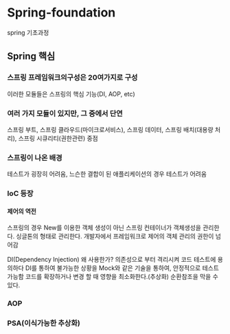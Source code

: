 # Spring-foundation
spring 기초과정


## Spring 핵심

### 스프링 프레임워크의구성은 20여가지로 구성
이러한 모듈들은 스프링의 핵심 기능(DI, AOP, etc)

### 여러 가지 모듈이 있지만, 그 중에서 단연
스프링 부트, 스프링 클라우드(마이크로서비스), 스프링 데이터, 스프링 배치(대용량 처리), 스프링 시큐리티(권한관련) 중점


### 스프링이 나온 배경
테스트가 굉장히 어려움, 느슨한 결합이 된 애플리케이션의 경우 테스트가 어려움

### IoC 등장
#### 제어의 역전
스프링의 경우 New를 이용한 객체 생성이 아닌 스프링 컨테이너가 객체생성을 관리한다.
싱글톤의 형태로 관리한다. 
개발자에서 프레임워크로 제어의 객체 관리의 권한이 넘어감

DI(Dependency Injection)
왜 사용한가?
의존성으로 부터 격리시켜 코드 테스트에 용의하다
DI를 통하여 불가능한 상황을 Mock와 같은 기술을 통하여, 안정적으로 테스트 가능함
코드를 확장하거나 변경 할 때 영향을 최소화한다.(추상화)
순환참조을 막을 수 있다.

### AOP

### PSA(이식가능한 추상화)
